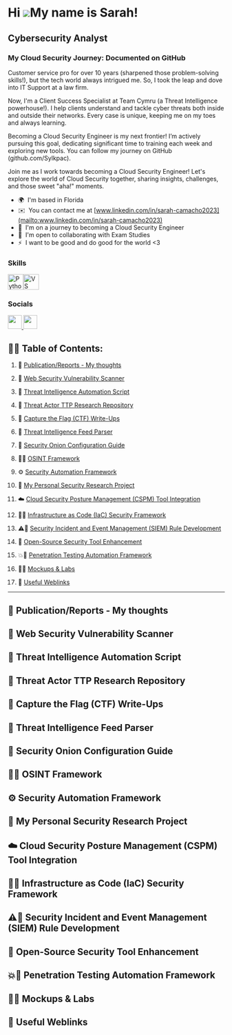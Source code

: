 Hi ![](https://user-images.githubusercontent.com/18350557/176309783-0785949b-9127-417c-8b55-ab5a4333674e.gif)My name is Sarah!
================================================================================================================================

Cybersecurity Analyst
---------------------

### My Cloud Security Journey: Documented on GitHub

Customer service pro for over 10 years (sharpened those problem-solving skills!), but the tech world always intrigued me. So, I took the leap and dove into IT Support at a law firm.

Now, I'm a Client Success Specialist at Team Cymru (a Threat Intelligence powerhouse!). I help clients understand and tackle cyber threats both inside and outside their networks. Every case is unique, keeping me on my toes and always learning.

Becoming a Cloud Security Engineer is my next frontier! I’m actively pursuing this goal, dedicating significant time to training each week and exploring new tools. You can follow my journey on GitHub (github.com/Sylkpac).

Join me as I work towards becoming a Cloud Security Engineer! Let's explore the world of Cloud Security together, sharing insights, challenges, and those sweet "aha!" moments.


* 🌍  I'm based in Florida
* ✉️  You can contact me at [www.linkedin.com/in/sarah-camacho2023](mailto:www.linkedin.com/in/sarah-camacho2023)
* 🧠  I'm on a journey to becoming a Cloud Security Engineer
* 🤝  I'm open to collaborating with Exam Studies
* ⚡  I want to be good and do good for the world <3

### Skills


<p align="left">
<a href="https://www.python.org/" target="_blank" rel="noreferrer"><img src="https://raw.githubusercontent.com/danielcranney/readme-generator/main/public/icons/skills/python-colored.svg" width="36" height="36" alt="Python" /></a><a href="https://code.visualstudio.com/" target="_blank" rel="noreferrer"><img src="https://raw.githubusercontent.com/danielcranney/readme-generator/main/public/icons/skills/visualstudiocode.svg" width="36" height="36" alt="VS Code" /></a>
</p>


### Socials

<p align="left"> <a href="https://www.github.com/Sylkpac" target="_blank" rel="noreferrer"> <picture> <source media="(prefers-color-scheme: dark)" srcset="https://raw.githubusercontent.com/danielcranney/readme-generator/main/public/icons/socials/github-dark.svg" /> <source media="(prefers-color-scheme: light)" srcset="https://raw.githubusercontent.com/danielcranney/readme-generator/main/public/icons/socials/github.svg" /> <img src="https://raw.githubusercontent.com/danielcranney/readme-generator/main/public/icons/socials/github.svg" width="32" height="32" /> </picture> </a> <a href="https://www.linkedin.com/in/sarah-camacho2023" target="_blank" rel="noreferrer"> <picture> <source media="(prefers-color-scheme: dark)" srcset="https://raw.githubusercontent.com/danielcranney/readme-generator/main/public/icons/socials/linkedin-dark.svg" /> <source media="(prefers-color-scheme: light)" srcset="https://raw.githubusercontent.com/danielcranney/readme-generator/main/public/icons/socials/linkedin.svg" /> <img src="https://raw.githubusercontent.com/danielcranney/readme-generator/main/public/icons/socials/linkedin.svg" width="32" height="32" /> </picture> </a></p>

<h2>👨‍💻 Table of Contents:</h2>

1. 📝 [Publication/Reports - My thoughts](#publicationreports)

2. 🔎 [Web Security Vulnerability Scanner](#web-security-vulnerability-scanner)

3. 🤖 [Threat Intelligence Automation Script](#threat-intelligence-automation-script) 

4. 🎯 [Threat Actor TTP Research Repository](#threat-actor-ttp-research-repository)

5. 🏁 [Capture the Flag (CTF) Write-Ups](#capture-the-flag-ctf-write-ups)

6. 📡 [Threat Intelligence Feed Parser](#threat-intelligence-feed-parser)

7. 🧅 [Security Onion Configuration Guide](#security-onion-configuration-guide)

8. 🕵️‍♀️ [OSINT Framework ](#osint-framework)

9. ⚙️ [Security Automation Framework](#security-automation-framework)

10. 🔬 [My Personal Security Research Project](#my-personal-security-research-project)

11. ☁️ [Cloud Security Posture Management (CSPM) Tool Integration](#cloud-security-posture-management-cspm-tool-integration)

12. 🦺🔐 [Infrastructure as Code (IaC) Security Framework](#infrastructure-as-code-iac-security-framework)

13. ⚠️📔 [Security Incident and Event Management (SIEM) Rule Development](#security-incident-and-event-management-siem-rule-development)

14. 🧰 [Open-Source Security Tool Enhancement](#open-source-security-tool-enhancement)

15. 💥🤖 [Penetration Testing Automation Framework](#penetration-testing-automation-framework)

16. 🎨🧪 [Mockups & Labs](#mockups-and-labs)

17. 🔗 [Useful Weblinks](#useful-weblinks)

------------------------------------------------------

## 📝 Publication/Reports - My thoughts <a name="publicationreports"></a>

## 🔎 Web Security Vulnerability Scanner <a name="web-security-vulnerability-scanner"></a>

## 🤖 Threat Intelligence Automation Script <a name="threat-intelligence-automation-script"></a>

## 🎯 Threat Actor TTP Research Repository <a name="threat-actor-ttp-research-repository"></a>

## 🏁 Capture the Flag (CTF) Write-Ups <a name="capture-the-flag-ctf-write-ups"></a>

## 📡 Threat Intelligence Feed Parser <a name="threat-intelligence-feed-parser"></a>

## 🧅 Security Onion Configuration Guide <a name="security-onion-configuration-guide"></a>

## 🕵️‍♀️ OSINT Framework <a name="osint-framework"></a>

## ⚙️ Security Automation Framework <a name="security-automation-framework"></a>

## 🔬 My Personal Security Research Project <a name="my-personal-security-research-project"></a>

## ☁️ Cloud Security Posture Management (CSPM) Tool Integration <a name="cloud-security-posture-management-cspm-tool-integration"></a>

## 🦺🔐 Infrastructure as Code (IaC) Security Framework <a name="infrastructure-as-code-iac-security-framework"></a>

## ⚠️📔 Security Incident and Event Management (SIEM) Rule Development <a name="security-incident-and-event-management-siem-rule-development"></a>

## 🧰 Open-Source Security Tool Enhancement <a name="open-source-security-tool-enhancement"></a>

## 💥🤖 Penetration Testing Automation Framework <a name="penetration-testing-automation-framework"></a>

## 🎨🧪 Mockups & Labs <a name="mockups-and-labs"></a>

## 🔗 Useful Weblinks <a name="useful-weblinks"></a>




